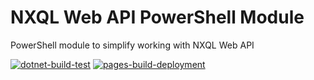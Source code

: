 # NXQL Web API PowerShell Module

PowerShell module to simplify working with NXQL Web API

[![dotnet-build-test](https://github.com/davidjamesmarley/NxqlWebApi/actions/workflows/dotnet.yml/badge.svg)](https://github.com/davidjamesmarley/NxqlWebApi/actions/workflows/dotnet.yml) [![pages-build-deployment](https://github.com/davidjamesmarley/NxqlWebApi/actions/workflows/pages/pages-build-deployment/badge.svg)](https://github.com/davidjamesmarley/NxqlWebApi/actions/workflows/pages/pages-build-deployment)
